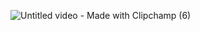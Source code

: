
![Untitled video - Made with Clipchamp (6)](https://github.com/MarcusBloomfield/MarcusBloomfield/assets/69335910/a3748902-6402-422b-ae00-c68db842fae7)
